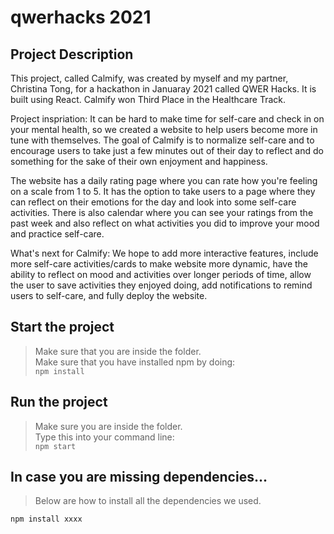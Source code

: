 # qwerhacks 2021

## Project Description
This project, called Calmify, was created by myself and my partner, Christina Tong, for a hackathon in Januaray 2021 called QWER Hacks. It is built using React. Calmify won Third Place in the Healthcare Track.

Project inspriation: It can be hard to make time for self-care and check in on your mental health, so we created a website to help users become more in tune with themselves. The goal of Calmify is to normalize self-care and to encourage users to take just a few minutes out of their day to reflect and do something for the sake of their own enjoyment and happiness.

The website has a daily rating page where you can rate how you're feeling on a scale from 1 to 5. It has the option to take users to a page where they can reflect on their emotions for the day and look into some self-care activities. There is also calendar where you can see your ratings from the past week and also reflect on what activities you did to improve your mood and practice self-care.

What's next for Calmify: We hope to add more interactive features, include more self-care activities/cards to make website more dynamic, have the ability to reflect on mood and activities over longer periods of time, allow the user to save activities they enjoyed doing, add notifications to remind users to self-care, and fully deploy the website.

## Start the project
> Make sure that you are inside the folder.\
> Make sure that you have installed npm by doing:\
`npm install`
 
## Run the project
> Make sure you are inside the folder.\
> Type this into your command line:\
`npm start`

## In case you are missing dependencies...
> Below are how to install all the dependencies we used.
```
npm install xxxx
```
